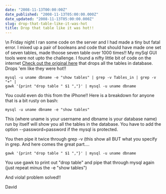 ```yaml
---
date: "2008-11-13T00:00:00Z"
date_published: "2008-11-13T05:00:00.000Z"
date_updated: "2008-11-13T05:00:00.000Z"
slug: drop-that-table-like-it-was-hot
title: Drop that table like it was hot!!
---
```


\n    Friday night I ran some code on the server and I had made a tiny but fatal error.  I mixed up a pair of booleans and code that should have made one set of seven tables, made thoose seven table over 1000 times!!  My mySql GUI tools were not upto the challenge.  I found a nifty little bit of code on the internet [Check out the original here](http://knaddison.com/technology/mysql-drop-all-tables-database-using-single-command-line-command) that drops all the tables in database.  Drops 'em like they were hot!!

    mysql -u uname dbname -e "show tables" | grep -v Tables_in | grep -v "+" |
    gawk '{print "drop table " $1 ","}' | mysql -u uname dbname
    

You could even do this from the iPhone!!  Here is a breakdown for anyone that is a bit rusty on bash:

    mysql -u uname dbname -e "show tables"
    

This  (where uname is your username and dbname is your database name) run by itself will show you all the tables in the database.  You have to add the option --password=password if the mysql is protected.

You then pipe it twice through grep -v (this show all BUT what you specify in grep.  And here comes the great part....

    gawk '{print "drop table " $1 ","}' | mysql -u uname dbname
    

You use gawk to print out "drop table" and pipe that through mysql again (just repeat minus the -e "show tables")

And viola!  problem solved!!

David
